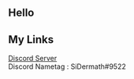 ## Hello

## My Links

<a href="https://discord.gg/7suSdu9rPP">Discord Server</a> <br>
Discord Nametag : SiDermath#9522

